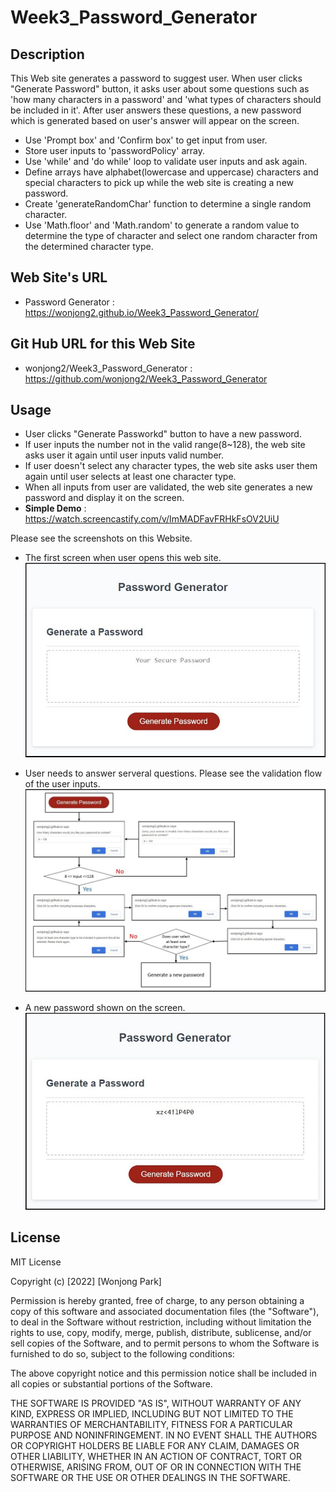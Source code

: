 # Week3_Password_Generator

## Description

This Web site generates a password to suggest user. 
When user clicks "Generate Password" button, it asks user about some questions such as 'how many characters in a password' and 'what types of characters should be included in it'.
After user answers these questions, a new password which is generated based on user's answer will appear on the screen.

- Use 'Prompt box' and 'Confirm box' to get input from user.
- Store user inputs to 'passwordPolicy' array.
- Use 'while' and 'do while' loop to validate user inputs and ask again.
- Define arrays have alphabet(lowercase and uppercase) characters and special characters to pick up while the web site is creating a new password. 
- Create 'generateRandomChar' function to determine a single random character.
- Use 'Math.floor' and 'Math.random' to generate a random value to determine the type of character and select one random character from the determined character type.

## Web Site's URL

- Password Generator : 
https://wonjong2.github.io/Week3_Password_Generator/

## Git Hub URL for this Web Site
- wonjong2/Week3_Password_Generator : https://github.com/wonjong2/Week3_Password_Generator

## Usage

- User clicks "Generate Passworkd" button to have a new password.
- If user inputs the number not in the valid range(8~128), the web site asks user it again until user inputs valid number.
- If user doesn't select any character types, the web site asks user them again until user selects at least one character type.
- When all inputs from user are validated, the web site generates a new password and display it on the screen.
- __Simple Demo__ : https://watch.screencastify.com/v/ImMADFavFRHkFsOV2UiU

Please see the screenshots on this Website.

- The first screen when user opens this web site.<br>
    ![First Page](images/launchScreen.jpg)

- User needs to answer serveral questions. Please see the validation flow of the user inputs.<br>
    ![Questions](/images/validateflow.jpg)

- A new password shown on the screen. <br>
    ![Result](/images/result.jpg) 

## License

MIT License

Copyright (c) [2022] [Wonjong Park]

Permission is hereby granted, free of charge, to any person obtaining a copy of this software and associated documentation files (the "Software"), to deal in the Software without restriction, including without limitation the rights to use, copy, modify, merge, publish, distribute, sublicense, and/or sell copies of the Software, and to permit persons to whom the Software is furnished to do so, subject to the following conditions:

The above copyright notice and this permission notice shall be included in all copies or substantial portions of the Software.

THE SOFTWARE IS PROVIDED "AS IS", WITHOUT WARRANTY OF ANY KIND, EXPRESS OR IMPLIED, INCLUDING BUT NOT LIMITED TO THE WARRANTIES OF MERCHANTABILITY, FITNESS FOR A PARTICULAR PURPOSE AND NONINFRINGEMENT. IN NO EVENT SHALL THE AUTHORS OR COPYRIGHT HOLDERS BE LIABLE FOR ANY CLAIM, DAMAGES OR OTHER LIABILITY, WHETHER IN AN ACTION OF CONTRACT, TORT OR OTHERWISE, ARISING FROM, OUT OF OR IN CONNECTION WITH THE SOFTWARE OR THE USE OR OTHER DEALINGS IN THE SOFTWARE.

